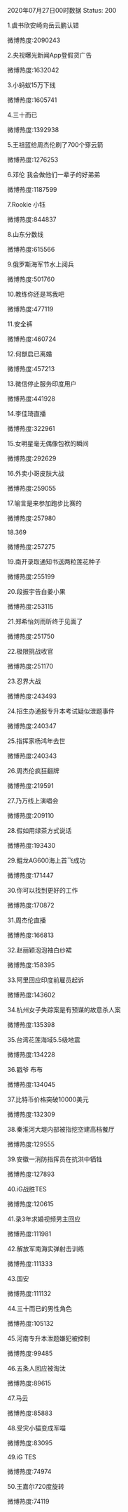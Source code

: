 2020年07月27日00时数据
Status: 200

1.虞书欣安崎向岳云鹏认错

微博热度:2090243

2.央视曝光新闻App登假货广告

微博热度:1632042

3.小蚂蚁15万下线

微博热度:1605741

4.三十而已

微博热度:1392938

5.王祖蓝给周杰伦刷了700个穿云箭

微博热度:1276253

6.邓伦 我会做他们一辈子的好弟弟

微博热度:1187599

7.Rookie 小钰

微博热度:844837

8.山东分数线

微博热度:615566

9.俄罗斯海军节水上阅兵

微博热度:501760

10.教练你还是骂我吧

微博热度:477119

11.安全裤

微博热度:460724

12.何猷启已离婚

微博热度:457213

13.微信停止服务印度用户

微博热度:441928

14.李佳琦直播

微博热度:322961

15.女明星毫无偶像包袱的瞬间

微博热度:292629

16.外卖小哥皮肤大战

微博热度:259055

17.喻言是来参加跑步比赛的

微博热度:257980

18.369

微博热度:257275

19.南开录取通知书送两粒莲花种子

微博热度:255199

20.段振宇告白姜小果

微博热度:253115

21.郑希怡刘雨昕终于见面了

微博热度:251750

22.极限挑战收官

微博热度:251170

23.忍界大战

微博热度:243493

24.招生办通报专升本考试疑似泄题事件

微博热度:240347

25.指挥家杨鸿年去世

微博热度:240343

26.周杰伦疯狂翻牌

微博热度:219591

27.乃万线上演唱会

微博热度:209110

28.假如用绿茶方式说话

微博热度:193430

29.鲲龙AG600海上首飞成功

微博热度:171447

30.你可以找到更好的工作

微博热度:170872

31.周杰伦直播

微博热度:166813

32.赵丽颖泡泡袖白纱裙

微博热度:158395

33.阿里回应印度前雇员起诉

微博热度:143602

34.杭州女子失踪案是有预谋的故意杀人案

微博热度:135398

35.台湾花莲海域5.5级地震

微博热度:134228

36.戳爷 布布

微博热度:134045

37.比特币价格突破10000美元

微博热度:132309

38.秦淮河大堤内部被指挖空建高档餐厅

微博热度:129555

39.安徽一消防指挥员在抗洪中牺牲

微博热度:127893

40.iG战胜TES

微博热度:120615

41.录3年求婚视频男主回应

微博热度:111981

42.解放军南海实弹射击训练

微博热度:111333

43.国安

微博热度:111132

44.三十而已的男性角色

微博热度:105132

45.河南专升本泄题嫌犯被控制

微博热度:99485

46.五条人回应被淘汰

微博热度:89615

47.马云

微博热度:85883

48.受灾小猫变成军喵

微博热度:83095

49.iG TES

微博热度:74974

50.王嘉尔720度旋转

微博热度:74119

